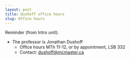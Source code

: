 ```yaml
---
layout: post
title: Dushoff office hours
slug: Office hours
---
```


Reminder (from Intro unit):

* The professor is Jonathan Dushoff
    * Office hours MTh 11-12, or by appointment, LSB 332
    * Contact: dushoff@mcmaster.ca
